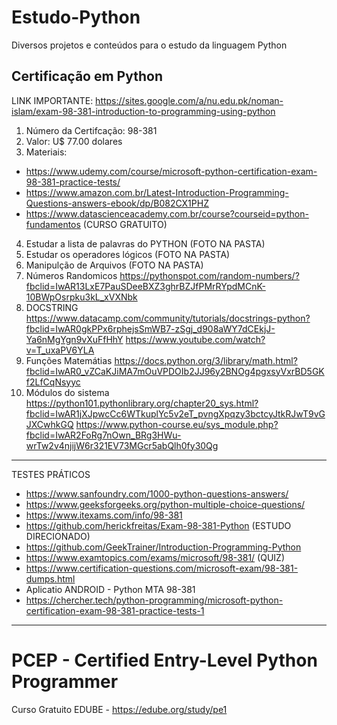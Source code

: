 # Estudo-Python
Diversos projetos e conteúdos para o estudo da linguagem Python


Certificação em Python
-----------------------------
LINK IMPORTANTE: https://sites.google.com/a/nu.edu.pk/noman-islam/exam-98-381-introduction-to-programming-using-python

1. Número da Certifcação: 98-381
2. Valor: U$ 77.00 dolares
3. Materiais:

- https://www.udemy.com/course/microsoft-python-certification-exam-98-381-practice-tests/
- https://www.amazon.com.br/Latest-Introduction-Programming-Questions-answers-ebook/dp/B082CX1PHZ
- https://www.datascienceacademy.com.br/course?courseid=python-fundamentos (CURSO GRATUITO)


4. Estudar a lista de palavras do PYTHON (FOTO NA PASTA)
5. Estudar os operadores lógicos (FOTO NA PASTA)
6. Manipulção de Arquivos (FOTO NA PASTA)
7. Números Randomicos
https://pythonspot.com/random-numbers/?fbclid=IwAR13LxE7PauSDeeBXZ3ghrBZJfPMrRYpdMCnK-10BWpOsrpku3kL_xVXNbk
8. DOCSTRING
https://www.datacamp.com/community/tutorials/docstrings-python?fbclid=IwAR0gkPPx6rphejsSmWB7-zSgj_d908aWY7dCEkjJ-Ya6nMgYgn9vXuFfHhY
https://www.youtube.com/watch?v=T_uxaPV6YLA
9. Funções Matemátias
https://docs.python.org/3/library/math.html?fbclid=IwAR0_vZCaKJiMA7mOuVPDOIb2JJ96y2BNOg4pgxsyVxrBD5GKf2LfCqNsyyc
10. Módulos do sistema
https://python101.pythonlibrary.org/chapter20_sys.html?fbclid=IwAR1jXJpwcCc6WTkuplYc5v2eT_pvngXpqzy3bctcyJtkRJwT9vGJXCwhkGQ
https://www.python-course.eu/sys_module.php?fbclid=IwAR2FoRg7nOwn_BRg3HWu-wrTw2v4njijW6r321EV73MGcr5abQlh0fy30Qg

-----------------------------------
TESTES PRÁTICOS
- https://www.sanfoundry.com/1000-python-questions-answers/
- https://www.geeksforgeeks.org/python-multiple-choice-questions/
- https://www.itexams.com/info/98-381
- https://github.com/herickfreitas/Exam-98-381-Python (ESTUDO DIRECIONADO)
- https://github.com/GeekTrainer/Introduction-Programming-Python
- https://www.examtopics.com/exams/microsoft/98-381/ (QUIZ)
- https://www.certification-questions.com/microsoft-exam/98-381-dumps.html
- Aplicatio ANDROID - Python MTA 98-381
- https://chercher.tech/python-programming/microsoft-python-certification-exam-98-381-practice-tests-1

---------------------------------------

# PCEP - Certified Entry-Level Python Programmer

Curso Gratuito EDUBE - https://edube.org/study/pe1


